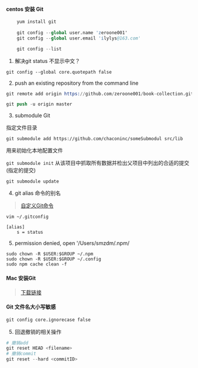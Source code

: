 #### centos 安装 Git

```s
    yum install git
    
    git config --global user.name 'zeroone001'
    git config --global user.email 'ilylys@163.com'

    git config --list

```
1. 解决git status 不显示中文？

`git config --global core.quotepath false`

2. push an existing repository from the command line

```s
git remote add origin https://github.com/zeroone001/book-collection.git

git push -u origin master
```

3. submodule Git

指定文件目录

`git submodule add https://github.com/chaconinc/someSubmodul src/lib`

用来初始化本地配置文件

`git submodule init`
 从该项目中抓取所有数据并检出父项目中列出的合适的提交(指定的提交)
 
`git submodule update`


4. git alias 命令的别名
   
> [自定义Git命令](https://www.kawabangga.com/posts/2177)

`vim ~/.gitconfig`

```
[alias]
    s = status
```
5. permission denied, open '/Users/smzdm/.npm/

```
sudo chown -R $USER:$GROUP ~/.npm
sudo chown -R $USER:$GROUP ~/.config
sudo npm cache clean -f
```
#### Mac 安装Git

> [下载链接](https://sourceforge.net/projects/git-osx-installer/)

#### Git 文件名大小写敏感

```s
git config core.ignorecase false
```

5. 回退撤销的相关操作

```s
# 撤销add
git reset HEAD <filename>
# 撤销commit
git reset --hard <commitID>
```